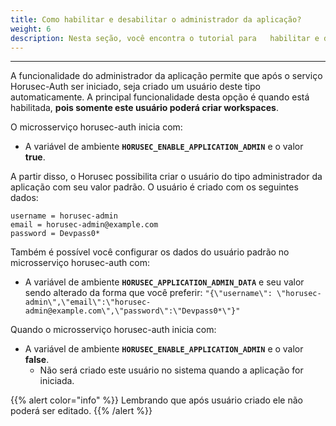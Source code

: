 ```yaml
---
title: Como habilitar e desabilitar o administrador da aplicação?
weight: 6
description: Nesta seção, você encontra o tutorial para   habilitar e desabilitar o adminstrador da aplicação web do Horusec.
---
```


---

A funcionalidade do administrador da aplicação permite que após o serviço Horusec-Auth ser iniciado, seja criado um usuário deste tipo automaticamente. A principal funcionalidade desta opção é quando está habilitada, **pois somente este usuário poderá criar workspaces**.

O microsserviço horusec-auth inicia com:

-  A variável de ambiente **`HORUSEC_ENABLE_APPLICATION_ADMIN`** e o valor **true**.

A partir disso, o Horusec possibilita criar o usuário do tipo administrador da aplicação com seu valor padrão.
O usuário é criado com os seguintes dados:
```text
username = horusec-admin
email = horusec-admin@example.com
password = Devpass0*
```

Também é possível você configurar os dados do usuário padrão no microsserviço horusec-auth com:
- A variável de ambiente **`HORUSEC_APPLICATION_ADMIN_DATA`** e seu valor sendo alterado da forma que você preferir:
  `"{\"username\": \"horusec-admin\",\"email\":\"horusec-admin@example.com\",\"password\":\"Devpass0*\"}"`

Quando o microsserviço horusec-auth inicia com:
- A variável de ambiente **`HORUSEC_ENABLE_APPLICATION_ADMIN`** e o valor **false**.
  - Não será criado este usuário no sistema quando a aplicação for iniciada.


{{% alert color="info" %}}
Lembrando que após usuário criado ele não poderá ser editado.
{{% /alert %}}
